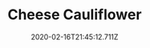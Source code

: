 ---
templateKey: blog-post
title: Cheese Cauliflower
type: cooking
energy: 138
health: 62
description: It smells great!, 
featuredpost: false
date: 2020-02-16T21:45:12.711Z
featuredimage: /img/Cheese_Cauliflower.png
sellPrice: 300
tags:
  - Cauliflower
  - Cheese
  - edible
---